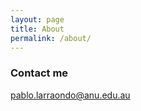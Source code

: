 ```yaml
---
layout: page
title: About
permalink: /about/
---
```


### Contact me

[pablo.larraondo@anu.edu.au](mailto:pablo.larraondo@anu.edu.au)
